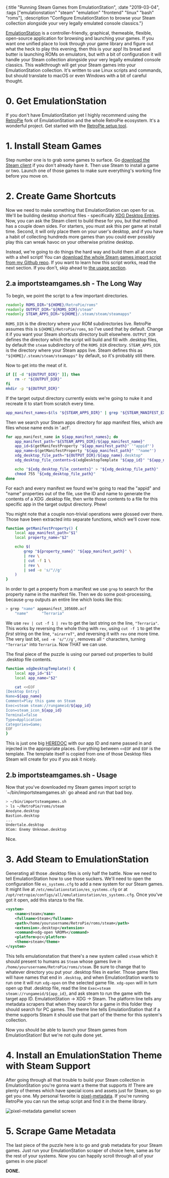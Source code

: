 {:title "Running Steam Games from EmulationStation", :date "2019-03-04", :tags ["emulationstation" "steam" "emulation" "frontend" "linux" "bash" "roms"], :description "Configure EmulationStation to browse your Steam collection alongside your very legally emulated console classics."}


[EmulationStation](https://emulationstation.org/) is a controller-friendly, graphical, themeable,
flexible, open-source application for browsing and launching your games. If you want one unified
place to look through your game library and figure out what the heck to play this evening, then this
is your app! Its bread and butter is launching ROMs on emulators, but with a bit of configuration it
will handle your Steam collection alongside your very legally emulated console classics. This
walkthrough will get your Steam games into your EmulationStation collection. It's written to use
Linux scripts and commands, but should translate to macOS or even Windows with a bit of careful
thought.

# 0. Get EmulationStation
If you don't have EmulationStation yet I highly recommend using the
[RetroPie](https://retropie.org.uk/) fork of EmulationStation and the whole RetroPie ecosystem. It's
a wonderful project. Get started with the [RetroPie setup
tool](https://github.com/RetroPie/RetroPie-Setup).

# 1. Install Steam Games
Step number one is to grab some games to surface. Go [download the Steam
client](https://store.steampowered.com/about/) if you don't already have it. Then use Steam to
install a game or two. Launch one of those games to make sure everything's working fine before you
move on.

# 2. Create Game Shortcuts
Now we need to make something that EmulationStation can open for us. We'll be building desktop
shortcut files - specifically [XDG Desktop
Entries](https://standards.freedesktop.org/desktop-entry-spec/latest/). Now, you can ask the Steam
client to build these for you, but that method has a couple down sides. For starters, you must ask
this per game at install time. Second, it will only place them on your user's desktop, and if you
have a habit of collecting hundreds more games than you could ever possibly play this can wreak
havoc on your otherwise pristine desktop.

Instead, we're going to do things the hard way and build them all at once with a shell script! You
can [download the whole Steam games import script from my Github
repo](https://raw.githubusercontent.com/lucidmachine/bin/master/import-steam-games.sh). If you want
to learn how this script works, read the next section. If you don't, skip ahead to [the usage
section](#usage).

## 2.a importsteamgames.sh - The Long Way
To begin, we point the script to a few important directories.

```bash
readonly ROMS_DIR="${HOME}/RetroPie/roms"
readonly OUTPUT_DIR="${ROMS_DIR}/steam"
readonly STEAM_APPS_DIR="${HOME}/.steam/steam/steamapps"
```

`ROMS_DIR` is the directory where your ROM subdirectories live. RetroPie assumes this is `${HOME}/RetroPie/roms`, so I've used that by default. Change it if you want your Steam shortcuts directory built elsewhere. `OUTPUT_DIR` defines the directory which the script will build and fill with .desktop files, by default the `steam` subdirectory of the `ROMS_DIR` directory. `STEAM_APPS_DIR` is the directory where your Steam apps live. Steam defines this as `"${HOME}/.steam/steam/steamapps"` by default, so it's probably still there.

Now to get into the meat of it. 

```bash
if [[ -d "${OUTPUT_DIR}" ]]; then
    rm -r "${OUTPUT_DIR}"
fi
mkdir -p "${OUTPUT_DIR}"
```

If the target output directory currently exists we're going to nuke it and recreate it to start from scratch every time.

```bash
app_manifest_names=$(ls "${STEAM_APPS_DIR}" | grep "${STEAM_MANIFEST_EXT}")
```

Then we search your Steam apps directory for app manifest files, which are files whose name ends in '.acf'.

```bash
for app_manifest_name in ${app_manifest_names}; do
    app_manifest_path="${STEAM_APPS_DIR}/${app_manifest_name}"
    app_id=$(getManifestProperty "${app_manifest_path}" '"appid"')
    app_name=$(getManifestProperty "${app_manifest_path}" '"name"')
    xdg_desktop_file_path="${OUTPUT_DIR}/${app_name}.desktop"
    xdg_desktop_file_contents=$(xdgDesktopTemplate "${app_id}" "${app_name}")

    echo "${xdg_desktop_file_contents}" > "${xdg_desktop_file_path}"
    chmod 755 "${xdg_desktop_file_path}"
done
```

For each and every manifest we found we're going to read the "appid" and "name" properties out of the file, use the ID and name to generate the contents of a XDG .desktop file, then write those contents to a file for this specific app in the target output directory. Phew!

You might note that a couple non-trivial operations were glossed over there. Those have been extracted into separate functions, which we'll cover now.

```bash
function getManifestProperty() {
    local app_manifest_path="$1"
    local property_name="$2"

    echo $(
        grep "${property_name}" "${app_manifest_path}" \
        | rev \
        | cut -f 1 \
        | rev \
        | sed -e 's/"//g'
    )
}
```

In order to get a property from a manifest we use `grep` to search for the property name in the manifest file. Then we do some post-processing, because `grep` outputs an entire line which looks like this:

```bash
> grep "name" appmanifest_105600.acf 
	"name"		"Terraria"
```

We use `rev | cut -f 1 | rev` to get the last string on the line, `"Terraria"`. This works by reversing the whole thing with `rev`, using `cut -f 1` to get the *first* string on the line, `"airarreT"`, and reversing it with `rev` one more time. The very last bit, `sed -e 's/"//g'`, removes all `"` characters, turning `"Terraria"` into `Terraria`. Now THAT we can use.

The final piece of the puzzle is using our parsed out properties to build .desktop file contents.

```bash
function xdgDesktopTemplate() {
    local app_id="$1"
    local app_name="$2"

    cat <<EOF
[Desktop Entry]
Name=${app_name}
Comment=Play this game on Steam
Exec=steam steam://rungameid/${app_id}
Icon=steam_icon_${app_id}
Terminal=false
Type=Application
Categories=Game;
EOF
}
```

This is just one big [HEREDOC](http://tldp.org/LDP/abs/html/here-docs.html) with our app ID and name passed in and injected in the appropriate places. Everything between `<<EOF` and `EOF` is the template. The template itself is copied from one of those Desktop files Steam will create for you if you ask it nicely.

<h2 id="usage">2.b importsteamgames.sh - Usage</h2>
Now that you've downloaded my Steam games import script to `~/bin/importsteamgames.sh` go ahead and run that bad boy.

```bash
> ~/bin/importsteamgames.sh
> ls ~/RetroPie/roms/steam
Anodyne.desktop
Bastion.desktop
...
Undertale.desktop
XCom: Enemy Unknown.desktop
```

Nice.

# 3. Add Steam to EmulationStation
Generating all those .desktop files is only half the battle. Now we need to tell EmulationStation how to use those suckers. We'll need to open the configuration file `es_systems.cfg` to add a new system for our Steam games. It might live at `/etc/emulationstation/es_systems.cfg` or at `/opt/retropie/configs/all/emulationstation/es_systems.cfg`. Once you've got it open, add this stanza to the file.

```xml
<system>
    <name>steam</name>
    <fullname>Steam</fullname>
    <path>/home/yourusername/RetroPie/roms/steam</path>
    <extension>.desktop</extension>
    <command>xdg-open %ROM%</command>
    <platform>pc</platform>
    <theme>steam</theme>
</system>
```

This tells emulationstation that there's a new system called `steam` which it should present to humans as `Steam` whose games live in `/home/yourusername/RetroPie/roms/steam`. Be sure to change that to whatever directory you put your .desktop files in earlier. Those game files will have names that end in `.desktop`, and when EmulationStation wants to run one it will run `xdg-open` on the selected game file. `xdg-open` will in turn open up that .desktop file, read the line `Exec=steam steam://rungameid/${app_id}`, and ask steam to run the game with the target app ID. EmulationStation -> XDG -> Steam. The platform line tells any metadata scrapers that when they search for a game in this folder they should search for PC games. The theme line tells EmulationStation that if a theme supports Steam it should use that part of the theme for this system's collection.

Now you should be able to launch your Steam games from EmulationStation! But we're not quite done yet.

# 4. Install an EmulationStation Theme with Steam Support
After going through all that trouble to build your Steam collection in EmulationStation you're gonna want a theme that supports it! There are plenty of themes which have special icons and assets just for Steam, so go get you one. My personal favorite is [pixel-metadata](https://github.com/ehettervik/es-theme-pixel-metadata). If you're running RetroPie you can run the setup script and find it in the theme library.

![pixel-metadata gamelist screen](https://raw.githubusercontent.com/wetriner/es-theme-gallery/master/pixel-metadata-gamelist.png)

# 5. Scrape Game Metadata
The last piece of the puzzle here is to go and grab metadata for your Steam games. Just run your EmulationStation scraper of choice here, same as for the rest of your systems. Now you can happily scroll through all of your games in one place!

**DONE.**